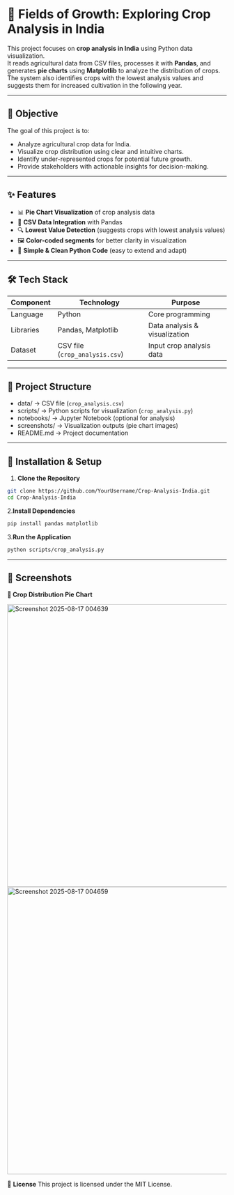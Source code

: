 # 🌾 Fields of Growth: Exploring Crop Analysis in India  

This project focuses on **crop analysis in India** using Python data visualization.  
It reads agricultural data from CSV files, processes it with **Pandas**, and generates **pie charts** using **Matplotlib** to analyze the distribution of crops.  
The system also identifies crops with the lowest analysis values and suggests them for increased cultivation in the following year.  

---

## 🎯 Objective  

The goal of this project is to:  
- Analyze agricultural crop data for India.  
- Visualize crop distribution using clear and intuitive charts.  
- Identify under-represented crops for potential future growth.  
- Provide stakeholders with actionable insights for decision-making.  

---

## ✨ Features  

- 📊 **Pie Chart Visualization** of crop analysis data  
- 📂 **CSV Data Integration** with Pandas  
- 🔍 **Lowest Value Detection** (suggests crops with lowest analysis values)  
- 🖼️ **Color-coded segments** for better clarity in visualization  
- 🧹 **Simple & Clean Python Code** (easy to extend and adapt)  

---

## 🛠️ Tech Stack  

| Component   | Technology        | Purpose                              |
|-------------|------------------|--------------------------------------|
| Language    | Python           | Core programming                     |
| Libraries   | Pandas, Matplotlib | Data analysis & visualization        |
| Dataset     | CSV file (`crop_analysis.csv`) | Input crop analysis data |

---

## 📂 Project Structure  

- data/ → CSV file (`crop_analysis.csv`)  
- scripts/ → Python scripts for visualization (`crop_analysis.py`)  
- notebooks/ → Jupyter Notebook (optional for analysis)  
- screenshots/ → Visualization outputs (pie chart images)  
- README.md → Project documentation  

---

## 🚀 Installation & Setup  

1. **Clone the Repository**  
```bash
git clone https://github.com/YourUsername/Crop-Analysis-India.git
cd Crop-Analysis-India
```

2.**Install Dependencies**
```bash
pip install pandas matplotlib
```

3.**Run the Application**
```bash
python scripts/crop_analysis.py
```

---
## 📸 Screenshots

**🌾 Crop Distribution Pie Chart**


<img width="791" height="649" alt="Screenshot 2025-08-17 004639" src="https://github.com/user-attachments/assets/66f284f7-2b07-4557-af9e-9aa8ac609764" />

<img width="980" height="660" alt="Screenshot 2025-08-17 004659" src="https://github.com/user-attachments/assets/54b7b2b2-85a1-4213-be53-43376e2fedb0" />


📜 **License**
This project is licensed under the MIT License.
